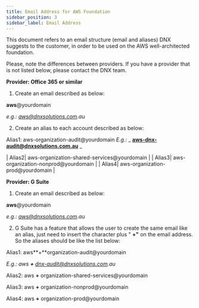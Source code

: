 ```yaml
---
title: Email Address for AWS Foundation
sidebar_position: 3
sidebar_label: Email Address
---
```


This document refers to an email structure (email and aliases) DNX suggests to the customer, in order to be used on the AWS well-architected foundation.

Please, note the differences between providers. If you have a provider that is not listed below, please contact the DNX team.

**Provider: Office 365 or similar**

1. Create an email described as below:

**aws**@yourdomain

_e.g.: aws@dnxsolutions.com.au_

2. Create an alias to each account described as below:

Alias1: aws-organization-audit@yourdomain
_E.g.:_ _ **aws-dnx-audit@dnxsolutions.com.au** _

| Alias2| aws-organization-shared-services@yourdomain  |
| Alias3| aws-organization-nonprod@yourdomain  |
| Alias4| aws-organization-prod@yourdomain |

**Provider: G Suite**

1. Create an email described as below:

**aws**@yourdomain

_e.g.: aws@dnxsolutions.com.au_

2. G Suite has a feature that allows the user to create the same email like an alias, just need to insert the character plus &quot; **+&quot;** on the email address. So the aliases should be like the list below:

Alias1: aws**+**organization-audit@yourdomain

_E.g.: aws __**+**__ dnx-audit@dnxsolutions.com.au_

Alias2: aws **+** organization-shared-services@yourdomain

Alias3: aws **+** organization-nonprod@yourdomain

Alias4: aws **+** organization-prod@yourdomain

